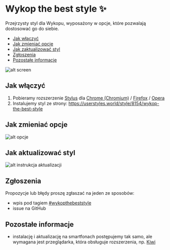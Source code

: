 # Wykop the best style ✨
Przejrzysty styl dla Wykopu, wyposażony w opcje, które pozwalają dostosować go do siebie.

- [Jak włączyć](#jak-włączyć)
- [Jak zmieniać opcje](#jak-zmieniać-opcje)
- [Jak zaktualizować styl](#jak-aktualizować-styl)
- [Zgłoszenia](#zgłoszenia)
- [Pozostałe informacje](#pozostałe-informacje)

![alt screen](https://i.imgur.com/zIeocHR.png)

## Jak włączyć
1. Pobieramy rozszerzenie [Stylus](https://github.com/openstyles/stylus/) dla [Chrome (Chromium)](https://chrome.google.com/webstore/detail/stylus/clngdbkpkpeebahjckkjfobafhncgmne) / [Firefox](https://addons.mozilla.org/firefox/addon/styl-us/) / [Opera](https://addons.opera.com/extensions/details/stylus/)
2. Instalujemy styl ze strony: https://userstyles.world/style/8154/wykop-the-best-style

## Jak zmieniać opcje
![alt opcje](https://wykop.pl/cdn/c3201142/6bbe765aac47215e2b3e732babcbdf7564230ac7a12ed0dad17b309f33b85a70.png)

## Jak aktualizować styl
![alt instrukcja aktualizacji](https://i.imgur.com/PM3rCPn.png)

## Zgłoszenia
Propozycje lub błędy proszę zgłaszać na jeden ze sposobów:
- wpis pod tagiem [#wykopthebeststyle](https://wykop.pl/tag/wykopthebeststyle)
- issue na GitHub

## Pozostałe informacje
- instalację i aktualizację na smartfonach postępujemy tak samo, ale wymagana jest przeglądarka, która obsługuje rozszerzenia, np. [Kiwi](https://play.google.com/store/apps/details?id=com.kiwibrowser.browser&hl=pl)
